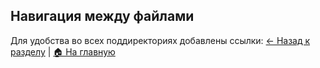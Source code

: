 ## Навигация между файлами
Для удобства во всех поддиректориях добавлены ссылки:
[← Назад к разделу](../) | [🏠 На главную](../../)
